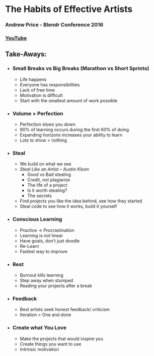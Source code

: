 # **The Habits of Effective Artists**
### Andrew Price - Blendr Conference 2016
### [YouTube](https://www.youtube.com/watch?v=vM39qhXle4g)

## Take-Aways:
  
* ### Small Breaks vs Big Breaks (Marathon vs Short Sprints)
    * Life happens
    * Everyone has responsibilities 
    * Lack of free time
    * Motivation is difficult
    * Start with the smallest amount of work possible
 * ### Volume > Perfection
    * Perfection slows you down
    * 90% of learning occurs during the first 60% of doing
    * Expanding horizons increases your ability to learn
    * Lots to show > nothing
 * ### Steal
    * We build on what we see
    * _Steal Like an Artist – Austin Kleon_
        * Good vs Bad stealing
        * Credit, not plagiarize
        * The life of a project
        * Is it worth stealing?
        * The secrets
    * Find projects you like the idea behind, see how they started
    * Steal code to see how it works, build it yourself
* ### Conscious Learning 
    * Practice -> Procrastination 
    * Learning is not linear
    * Have goals, don’t just doodle
    * Re-Learn
    * Fastest way to improve
* ### Rest
    * Burnout kills learning
    * Step away when stumped
    * Reading your projects after a break
* ### Feedback 
    * Best artists seek honest feedback/ criticism
    * Iteration > One and done
* ### Create what You Love
    * Make the projects that would inspire you
    * Create things you want to use
    * Intrinsic motivation


    

